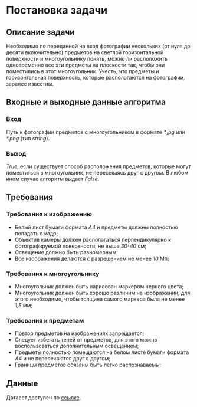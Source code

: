 # Постановка задачи
## Описание задачи
Необходимо по переданной на вход фотографии нескольких (от нуля до десяти включительно) предметов на светлой 
горизонтальной поверхности и многоугольнику понять, можно ли расположить одновременно все эти предметы на плоскости так, чтобы они поместились в этот многоугольник. Учесть, что предметы и горизонтальная поверхность, которые располагаются на фотографии, заранее известны.
## Входные и выходные данные алгоритма
### Вход
Путь к фотографии предметов с многоугольником в формате _*.jpg_ или _*.png_ (тип _string_).
### Выход
_True_, если существует способ расположения предметов, которые могут поместиться в многоугольник, не пересекаясь друг
с другом.
В любом ином случае алгоритм выдает _False_.
## Требования
### Требования к изображению
* Белый лист бумаги формата _А4_ и предметы должны полностью попадать в кадр;
* Объектив камеры должен располагаться перпендикулярно к фотографируемой поверхности, не выше _30-40_ см;
* Освещение должно быть равномерным;
* Все изображения делаются с разрешением не менее _10_ Мп;
### Требования к многоугольнику
* Многоугольник должен быть нарисован маркером черного цвета;
* Многоугольник должен быть хорошо различим на изображении, для этого необходимо, чтобы толщина самого маркера была не
  менее _1,5_ мм;
### Требования к предметам
* Повтор предметов на изображениях запрещается;
* Следует избегать теней от предметов, для этого можно воспользоваться дополнительным освещением;
* Предметы полностью помещаются на белом листе бумаги формата _А4_ и не пересекаются друг с другом;
* Границы предметов обязаны быть легко распознаваемы;
## Данные
Датасет доступен по [ссылке](https://github.com/gallyamovann/intelligent-placer/tree/develop/data).